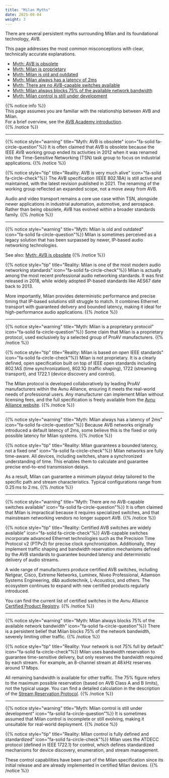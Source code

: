 ```yaml
---
title: "Milan Myths"
date: 2025-08-04
weight: 3
---
```


There are several persistent myths surrounding Milan and its foundational technology, AVB.

This page addresses the most common misconceptions with clear, technically accurate explanations.

- [Myth: AVB is obsolete](#myth-avb-is-obsolete)
- [Myth: Milan is proprietary](#myth-milan-is-proprietary)
- [Myth: Milan is old and outdated](#myth-milan-is-old-and-outdated)
- [Myth: Milan always has a latency of 2ms](#myth-milan-always-has-a-latency-of-2ms)
- [Myth: There are no AVB-capable switches available](#myth-there-are-no-avb-capable-switches-available)
- [Myth: Milan always blocks 75% of the available network bandwidth](#myth-milan-blocks-75-of-the-available-network-bandwidth)
- [Myth: Milan control is still under development](#myth-milan-control-is-still-under-development)

{{% notice info %}}  
This page assumes you are familiar with the relationship between AVB and Milan.  
For a brief overview, see the [AVB Academy introduction](../_index.en.md).  
{{% /notice %}}

---

<a id="myth-avb-is-obsolete"></a>
{{% notice style="warning" title="Myth: AVB is obsolete" icon="fa-solid fa-circle-question"%}}
It is often claimed that AVB is obsolete because the IEEE AVB working group ended its activities in 2012 when it was renamed into the Time-Sensitive Networking (TSN) task group to focus on industrial applications.
{{% /notice %}}

{{% notice style="tip" title="Reality: AVB is very much alive" icon="fa-solid fa-circle-check"%}}
The AVB specification (IEEE 802.1BA) is still active and maintained, with the latest revision published in 2021. The renaming of the working group reflected an expanded scope, not a move away from AVB.

Audio and video transport remains a core use case within TSN, alongside newer applications in industrial automation, automotive, and aerospace. Rather than being obsolete, AVB has evolved within a broader standards family.
{{% /notice %}}

---

<a id="myth-milan-is-old-and-outdated"></a>
{{% notice style="warning" title="Myth: Milan is old and outdated" icon="fa-solid fa-circle-question"%}}
Milan is sometimes perceived as a legacy solution that has been surpassed by newer, IP-based audio networking technologies.

See also: [Myth: AVB is obsolete](#myth-avb-is-obsolete)
{{% /notice %}}

{{% notice style="tip" title="Reality: Milan is one of the most modern audio networking standards" icon="fa-solid fa-circle-check"%}}
Milan is actually among the most recent professional audio networking standards. It was first released in 2018, while widely adopted IP-based standards like AES67 date back to 2013.

More importantly, Milan provides deterministic performance and precise timing that IP-based solutions still struggle to match. It combines Ethernet transport with guaranteed delivery and bounded latency, making it ideal for high-performance audio applications.
{{% /notice %}}

---

<a id="myth-milan-is-proprietary"></a>
{{% notice style="warning" title="Myth: Milan is a proprietary protocol" icon="fa-solid fa-circle-question"%}}
Some claim that Milan is a proprietary protocol, used exclusively by a selected group of ProAV manufacturers.
{{% /notice %}}

{{% notice style="tip" title="Reality: Milan is based on open IEEE standards" icon="fa-solid fa-circle-check"%}}
Milan is not proprietary. It is a clearly defined, open specification built on top of IEEE open standards including 802.1AS (time synchronization), 802.1Q (traffic shaping), 1722 (streaming transport), and 1722.1 (device discovery and control).

The Milan protocol is developed collaboratively by leading ProAV manufacturers within the Avnu Alliance, ensuring it meets the real-world needs of professional users. Any manufacturer can implement Milan without licensing fees, and the full specification is freely available from the [Avnu Alliance website](https://avnu.org/resource/milan-specification/).
{{% /notice %}}

---

<a id="myth-milan-always-has-a-latency-of-2ms"></a>

{{% notice style="warning" title="Myth: Milan always has a latency of 2ms" icon="fa-solid fa-circle-question"%}}
Because AVB networks originally introduced a default latency of 2ms, some believe this is the fixed or only possible latency for Milan systems.
{{% /notice %}}

{{% notice style="tip" title="Reality: Milan guarantees a bounded latency, not a fixed one" icon="fa-solid fa-circle-check"%}}
Milan networks are fully time-aware. All devices, including switches, share a synchronized understanding of time. This enables them to calculate and guarantee precise end-to-end transmission delays.

As a result, Milan can guarantee a minimum playout delay tailored to the specific path and stream characteristics. Typical configurations range from 0.25 ms to 2 ms.
{{% /notice %}}


---

<a id="myth-there-are-no-avb-capable-switches-available"></a>
{{% notice style="warning" title="Myth: There are no AVB-capable switches available" icon="fa-solid fa-circle-question"%}}
It is often claimed that Milan is impractical because it requires specialized switches, and that mainstream networking vendors no longer support AVB.
{{% /notice %}}

{{% notice style="tip" title="Reality: Certified AVB switches are widely available" icon="fa-solid fa-circle-check"%}}
AVB-capable switches incorporate advanced Ethernet technologies such as the Precision Time Protocol v2 (PTPv2) for precise clock synchronization. Additionally, they implement traffic shaping and bandwidth reservation mechanisms defined by the AVB standards to guarantee bounded latency and deterministic delivery of audio streams.

A wide range of manufacturers produce certified AVB switches, including Netgear, Cisco, Extreme Networks, Luminex, Niveo Professional, Adamson Systems Engineering, d&b audiotechnik, L-Acoustics, and others. The ecosystem continues to expand with new certified products regularly introduced.

You can find the current list of certified switches in the Avnu Alliance [Certified Product Registry](https://avnu.org/certified-product-registry/?&cert=Network%20Device).
{{% /notice %}}

---

<a id="myth-milan-blocks-75-of-the-available-network-bandwidth"></a>
{{% notice style="warning" title="Myth: Milan always blocks 75% of the available network bandwidth" icon="fa-solid fa-circle-question"%}}
There is a persistent belief that Milan blocks 75% of the network bandwidth, severely limiting other traffic.
{{% /notice %}}

{{% notice style="tip" title="Reality: Your network is not 75% full by default" icon="fa-solid fa-circle-check"%}}
Milan uses bandwidth reservation to guarantee time-sensitive delivery, but only reserves the bandwidth required by each stream. For example, an 8-channel stream at 48 kHz reserves around 17 Mbps.

All remaining bandwidth is available for other traffic. The 75% figure refers to the maximum possible reservation (based on AVB Class A and B limits), not the typical usage. You can find a detailed calculation in the description of the [Stream Reservation Protocol](../01_milan/03_traffic-shaping/stream-reservation/_index.en.md).
{{% /notice %}}

---

<a id="myth-milan-control-is-still-under-development"></a>
{{% notice style="warning" title="Myth: Milan control is still under development" icon="fa-solid fa-circle-question"%}}
It is sometimes assumed that Milan control is incomplete or still evolving, making it unsuitable for real-world deployment.
{{% /notice %}}

{{% notice style="tip" title="Reality: Milan control is fully defined and standardized" icon="fa-solid fa-circle-check"%}}
Milan uses the ATDECC protocol (defined in IEEE 1722.1) for control, which defines standardized mechanisms for device discovery, enumeration, and stream management.

These control capabilities have been part of the Milan specification since its initial release and are already implemented in certified Milan devices.
{{% /notice %}}

